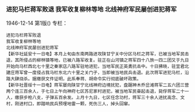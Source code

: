 ### 进犯马栏蒋军败退  我军收复柳林等地  北线神府军民屡创进犯蒋军

1946-12-14
第1版()
专栏：

    进犯马栏蒋军败退
    我军收复柳林等地
    北线神府军民屡创进犯蒋军
    【新华社延安十一日电】本月上旬由东南两路进攻陕甘宁关中分区马栏之蒋军，已被当地军民击退，其所侵占的柳林镇等地，已被八路军收复。驻正在山河镇之蒋军四十八旅一四二团又于九日开始向马栏西北七十里之秦家店八路军驻地进犯，当地军民正英勇抗击中。十日拂晓，驻宜君北建庄蒋军曾一度侵占我马栏东北六十里之关门子，当即被当地民兵击退。此次蒋军进犯马栏，沿路大肆烧杀。据缴获文件证明，此系奉蒋、胡命令实行彻底破坏政策。
    【新华社晋绥十一日电】蒋军屡向陕甘宁北线神府边境扰犯，盘踞神木乔岔滩蒋军二五六团三营两个连三百余人，于七日上午向神府七区苏尼家村进犯，被当地军民奋起击退，毙俘蒋军二十一人，缴获步枪八支，子弹五百余发。上月十九日，七区任念功村，蒋军三十余人进扰高念、文村，刚进村口，即踏响民兵预埋地雷一颗，死伤三人，掉头回窜。
